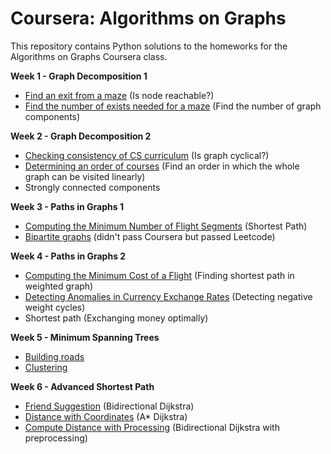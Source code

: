 # Coursera: Algorithms on Graphs
This repository contains Python solutions to the homeworks for the Algorithms on Graphs Coursera class.

**Week 1 - Graph Decomposition 1**
* [Find an exit from a maze](https://github.com/IAjimi/Data-Structures-and-Algorithms-Coursera/blob/master/3%20-%20Algorithms%20on%20Graphs/1%20-%20Graph%20Decomposition/finding_an_exit_from_a_maze.py) (Is node reachable?)
* [Find the number of exists needed for a maze](https://github.com/IAjimi/Data-Structures-and-Algorithms-Coursera/blob/master/3%20-%20Algorithms%20on%20Graphs/1%20-%20Graph%20Decomposition/adding_exits_to_a_maze.py) (Find the number of graph components)

**Week 2 - Graph Decomposition 2**
* [Checking consistency of CS curriculum](https://github.com/IAjimi/Data-Structures-and-Algorithms-Coursera/blob/master/3%20-%20Algorithms%20on%20Graphs/2%20-%20Directed%20Graphs/cyclical_graph.py) (Is graph cyclical?)
* [Determining an order of courses](https://github.com/IAjimi/Data-Structures-and-Algorithms-Coursera/blob/master/3%20-%20Algorithms%20on%20Graphs/2%20-%20Directed%20Graphs/linear_order_graph.py) (Find an order in which the whole graph can be visited linearly)
* Strongly connected components

**Week 3 - Paths in Graphs 1**
* [Computing the Minimum Number of Flight Segments](https://github.com/IAjimi/Data-Structures-and-Algorithms-Coursera/blob/master/3%20-%20Algorithms%20on%20Graphs/3%20-%20Paths/minimum_distance.py) (Shortest Path)
* [Bipartite graphs](https://github.com/IAjimi/Data-Structures-and-Algorithms-Coursera/blob/master/3%20-%20Algorithms%20on%20Graphs/3%20-%20Paths/bipartite_graph.py) (didn't pass Coursera but passed Leetcode)

**Week 4 - Paths in Graphs 2**
* [Computing the Minimum Cost of a Flight]() (Finding shortest path in weighted graph)
* [Detecting Anomalies in Currency Exchange Rates]() (Detecting negative weight cycles)
* Shortest path (Exchanging money optimally)

**Week 5 - Minimum Spanning Trees**
* [Building roads]()
* [Clustering]()

**Week 6 - Advanced Shortest Path**
* [Friend Suggestion](https://github.com/IAjimi/Data-Structures-and-Algorithms-Coursera/blob/master/3%20-%20Algorithms%20on%20Graphs/6%20-%20Advanced%20Shortest%20Path/friend_suggestion.py) (Bidirectional Dijkstra)
* [Distance with Coordinates](https://github.com/IAjimi/Data-Structures-and-Algorithms-Coursera/blob/master/3%20-%20Algorithms%20on%20Graphs/6%20-%20Advanced%20Shortest%20Path/dist_with_coords.py) (A* Dijkstra)
* [Compute Distance with Processing](https://github.com/IAjimi/Data-Structures-and-Algorithms-Coursera/blob/master/3%20-%20Algorithms%20on%20Graphs/6%20-%20Advanced%20Shortest%20Path/dist_preprocess_small.py) (Bidirectional Dijkstra with preprocessing)
